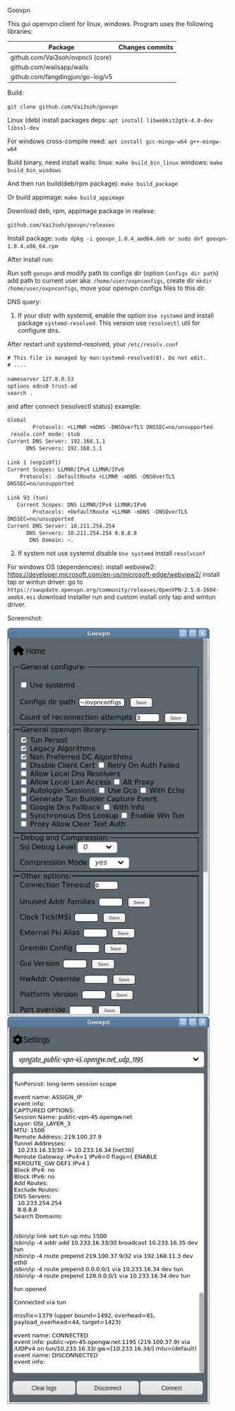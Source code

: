 Goovpn

This gui openvpn client for linux, windows.
Program uses the following libraries:

| Package                                   | Changes commits 
| ----------------------------------------- | ----------------------------------------
| github.com/Vai3soh/ovpncli (core)         |
| github.com/wailsapp/wails                 |
| github.com/fangdingjun/go-log/v5          |


Build:

```git clone github.com/Vai3soh/goovpn```

Linux (deb) install packages deps: 
	```apt install libwebkit2gtk-4.0-dev libssl-dev```
	
For windows cross-compile need:
	```apt install gcc-mingw-w64 g++-mingw-w64```
	
	
Build binary, need install wails:
	linux:
		```make build_bin_linux```
	windows:
		```make build_bin_windows```

And then run build(deb/rpm package):
```make build_package```

Or build appimage:
```make build_appimage```

Download deb, rpm, appimage package in realese:

```github.com/Vai3soh/goovpn/releases```

Install package:
```sudo dpkg -i goovpn_1.0.4_amd64.deb or sudo dnf goovpn-1.0.4.x86_64.rpm```

After install run:

Run soft ```goovpn``` and modify path to configs dir (option ```Configs dir path```)
add path to current user aka: ```/home/user/ovpnconfigs```,
create dir ```mkdir /home/user/ovpnconfigs```,
move your openvpn configs files to this dir.

DNS query:
1. If your distr with systemd, enable the option ```Use systemd``` and install package ```systemd-resolved```.
   This version use ```resolvectl``` util for configure dns.
   
After restart unit systemd-resolved, your ```/etc/resolv.conf```
```
# This file is managed by man:systemd-resolved(8). Do not edit.
# ....

nameserver 127.0.0.53
options edns0 trust-ad
search .
```
and after connect (resolvectl status) example:
 ```resolvectl status
Global
         Protocols: +LLMNR +mDNS -DNSOverTLS DNSSEC=no/unsupported
  resolv.conf mode: stub
Current DNS Server: 192.168.1.1
       DNS Servers: 192.168.1.1

Link 1 (enp1s0f1)
Current Scopes: LLMNR/IPv4 LLMNR/IPv6
     Protocols: -DefaultRoute +LLMNR -mDNS -DNSOverTLS DNSSEC=no/unsupported

Link 93 (tun)
    Current Scopes: DNS LLMNR/IPv4 LLMNR/IPv6
         Protocols: +DefaultRoute +LLMNR -mDNS -DNSOverTLS DNSSEC=no/unsupported
Current DNS Server: 10.211.254.254
       DNS Servers: 10.211.254.254 8.8.8.8
        DNS Domain: ~.
```
2. If system not use systemd disable ```Use systemd``` install ```resolvconf```

For windows OS (dependencies):
	install webview2: https://developer.microsoft.com/en-us/microsoft-edge/webview2/
	install tap or wintun driver:
		go to ```https://swupdate.openvpn.org/community/releases/OpenVPN-2.5.8-I604-amd64.msi``` download installer
		run and custom install only tap and wintun driver.
	 
Screenshot:


![Data_Label](https://raw.githubusercontent.com/Vai3soh/goovpn/master/goovpn_screen1.png)
![Data_Label](https://raw.githubusercontent.com/Vai3soh/goovpn/master/goovpn_screen2.png)

